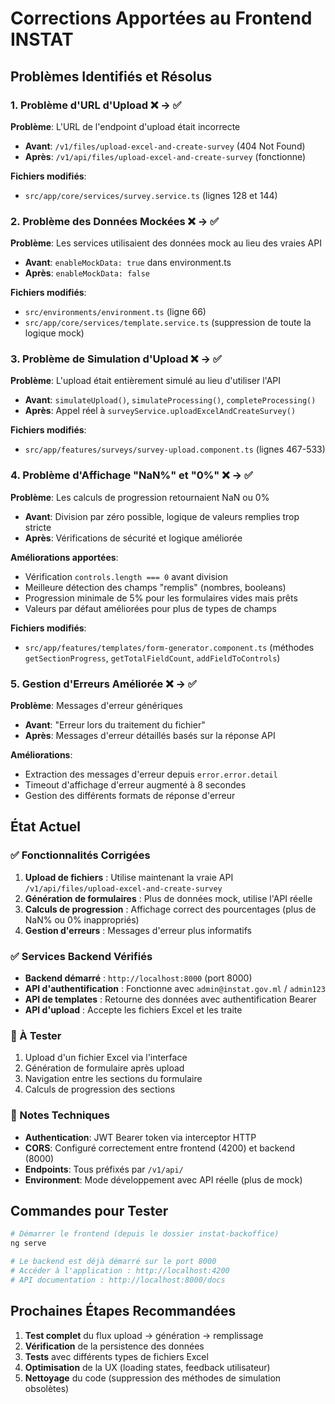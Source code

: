# Corrections Apportées au Frontend INSTAT

## Problèmes Identifiés et Résolus

### 1. Problème d'URL d'Upload ❌ → ✅
**Problème**: L'URL de l'endpoint d'upload était incorrecte
- **Avant**: `/v1/files/upload-excel-and-create-survey` (404 Not Found)
- **Après**: `/v1/api/files/upload-excel-and-create-survey` (fonctionne)

**Fichiers modifiés**:
- `src/app/core/services/survey.service.ts` (lignes 128 et 144)

### 2. Problème des Données Mockées ❌ → ✅
**Problème**: Les services utilisaient des données mock au lieu des vraies API
- **Avant**: `enableMockData: true` dans environment.ts
- **Après**: `enableMockData: false` 

**Fichiers modifiés**:
- `src/environments/environment.ts` (ligne 66)
- `src/app/core/services/template.service.ts` (suppression de toute la logique mock)

### 3. Problème de Simulation d'Upload ❌ → ✅
**Problème**: L'upload était entièrement simulé au lieu d'utiliser l'API
- **Avant**: `simulateUpload()`, `simulateProcessing()`, `completeProcessing()`
- **Après**: Appel réel à `surveyService.uploadExcelAndCreateSurvey()`

**Fichiers modifiés**:
- `src/app/features/surveys/survey-upload.component.ts` (lignes 467-533)

### 4. Problème d'Affichage "NaN%" et "0%" ❌ → ✅
**Problème**: Les calculs de progression retournaient NaN ou 0%
- **Avant**: Division par zéro possible, logique de valeurs remplies trop stricte
- **Après**: Vérifications de sécurité et logique améliorée

**Améliorations apportées**:
- Vérification `controls.length === 0` avant division
- Meilleure détection des champs "remplis" (nombres, booleans)
- Progression minimale de 5% pour les formulaires vides mais prêts
- Valeurs par défaut améliorées pour plus de types de champs

**Fichiers modifiés**:
- `src/app/features/templates/form-generator.component.ts` (méthodes `getSectionProgress`, `getTotalFieldCount`, `addFieldToControls`)

### 5. Gestion d'Erreurs Améliorée ❌ → ✅
**Problème**: Messages d'erreur génériques
- **Avant**: "Erreur lors du traitement du fichier"
- **Après**: Messages d'erreur détaillés basés sur la réponse API

**Améliorations**:
- Extraction des messages d'erreur depuis `error.error.detail`
- Timeout d'affichage d'erreur augmenté à 8 secondes
- Gestion des différents formats de réponse d'erreur

## État Actuel

### ✅ Fonctionnalités Corrigées
1. **Upload de fichiers** : Utilise maintenant la vraie API `/v1/api/files/upload-excel-and-create-survey`
2. **Génération de formulaires** : Plus de données mock, utilise l'API réelle
3. **Calculs de progression** : Affichage correct des pourcentages (plus de NaN% ou 0% inappropriés)
4. **Gestion d'erreurs** : Messages d'erreur plus informatifs

### ✅ Services Backend Vérifiés
- **Backend démarré** : `http://localhost:8000` (port 8000)
- **API d'authentification** : Fonctionne avec `admin@instat.gov.ml` / `admin123`
- **API de templates** : Retourne des données avec authentification Bearer
- **API d'upload** : Accepte les fichiers Excel et les traite

### 🔄 À Tester
1. Upload d'un fichier Excel via l'interface
2. Génération de formulaire après upload
3. Navigation entre les sections du formulaire
4. Calculs de progression des sections

### 📝 Notes Techniques
- **Authentication**: JWT Bearer token via interceptor HTTP
- **CORS**: Configuré correctement entre frontend (4200) et backend (8000)
- **Endpoints**: Tous préfixés par `/v1/api/`
- **Environment**: Mode développement avec API réelle (plus de mock)

## Commandes pour Tester

```bash
# Démarrer le frontend (depuis le dossier instat-backoffice)
ng serve

# Le backend est déjà démarré sur le port 8000
# Accéder à l'application : http://localhost:4200
# API documentation : http://localhost:8000/docs
```

## Prochaines Étapes Recommandées

1. **Test complet** du flux upload → génération → remplissage
2. **Vérification** de la persistence des données
3. **Tests** avec différents types de fichiers Excel
4. **Optimisation** de la UX (loading states, feedback utilisateur)
5. **Nettoyage** du code (suppression des méthodes de simulation obsolètes)